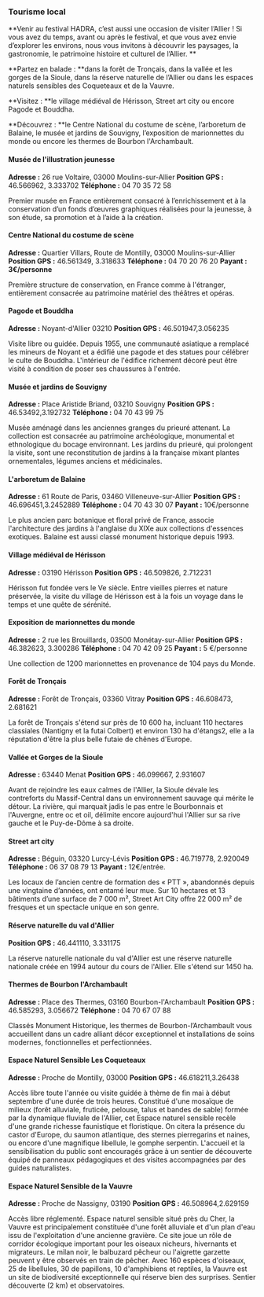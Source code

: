 ### Tourisme local

**Venir au festival HADRA, c’est aussi une occasion de visiter l’Allier ! Si vous avez du temps, avant ou après le festival, et que vous avez envie d’explorer les environs, nous vous invitons à découvrir les paysages, la gastronomie, le patrimoine histoire et culturel de l’Allier. **

**Partez en balade : **dans la forêt de Tronçais, dans la vallée et les gorges de la Sioule, dans la réserve naturelle de l’Allier ou dans les espaces naturels sensibles des Coqueteaux et de la Vauvre.

**Visitez : **le village médiéval de Hérisson, Street art city ou encore Pagode et Bouddha.

**Découvrez : **le Centre National du costume de scène, l’arboretum de Balaine, le musée et jardins de Souvigny, l’exposition de marionnettes du monde ou encore les thermes de Bourbon l'Archambault.

#### Musée de l'illustration jeunesse

**Adresse :** 26 rue Voltaire, 03000 Moulins-sur-Allier
**Position GPS :** 46.566962, 3.333702
**Téléphone :** 04 70 35 72 58 

Premier musée en France entièrement consacré à l’enrichissement et à la conservation d’un fonds d’œuvres graphiques réalisées pour la jeunesse, à son étude, sa promotion et à l’aide à la création.

#### Centre National du costume de scène

**Adresse :** Quartier Villars, Route de Montilly, 03000 Moulins-sur-Allier
**Position GPS :** 46.561349, 3.318633
**Téléphone :** 04 70 20 76 20
**Payant : 3€/personne**

Première structure de conservation, en France comme à l'étranger, entièrement consacrée au patrimoine matériel des théâtres et opéras. 

#### Pagode et Bouddha

**Adresse :** Noyant-d'Allier 03210
**Position GPS :** 46.501947,3.056235

Visite libre ou guidée. Depuis 1955, une communauté asiatique a remplacé les mineurs de Noyant et a édifié une pagode et des statues pour célébrer le culte de Bouddha. L'intérieur de l'édifice richement décoré peut être visité à condition de poser ses chaussures à l'entrée. 

#### Musée et jardins de Souvigny

**Adresse :** Place Aristide Briand, 03210 Souvigny 
**Position GPS :** 46.53492,3.192732
**Téléphone :**  04 70 43 99 75 

Musée aménagé dans les anciennes granges du prieuré attenant. La collection est consacrée au patrimoine archéologique, monumental et ethnologique du bocage environnant. Les jardins du prieuré, qui prolongent la visite, sont une reconstitution de jardins à la française mixant plantes ornementales, légumes anciens et médicinales. 

#### L'arboretum de Balaine

**Adresse :** 61 Route de Paris, 03460 Villeneuve-sur-Allier 
**Position GPS :** 46.696451,3.2452889
**Téléphone :**  04 70 43 30 07 
**Payant :** 10€/personne 

Le plus ancien parc botanique et floral privé de France, associe l'architecture des jardins à l'anglaise du XIXe aux collections d'essences exotiques. Balaine est aussi classé monument historique depuis 1993.

#### Village médiéval de Hérisson

**Adresse :** 03190 Hérisson 
**Position GPS :** 46.509826, 2.712231

Hérisson fut fondée vers le Ve siècle. Entre vieilles pierres et nature préservée, la visite du village de Hérisson est à la fois un voyage dans le temps et une quête de sérénité.

#### Exposition de marionnettes du monde

**Adresse :** 2 rue les Brouillards, 03500 Monétay-sur-Allier 
**Position GPS :** 46.382623, 3.300286
**Téléphone :** 04 70 42 09 25
**Payant :** 5 €/personne

Une collection de 1200 marionnettes en provenance de 104 pays du Monde. 

#### Forêt de Tronçais

**Adresse :** Forêt de Tronçais, 03360 Vitray
**Position GPS :** 46.608473, 2.681621

La forêt de Tronçais s'étend sur près de 10 600 ha, incluant 110 hectares classiales (Nantigny et la futai Colbert) et environ 130 ha d'étangs2, elle a la réputation d'être la plus belle futaie de chênes d'Europe. 

#### Vallée et Gorges de la Sioule

**Adresse :** 63440 Menat 
**Position GPS :** 46.099667, 2.931607

Avant de rejoindre les eaux calmes de l'Allier, la Sioule dévale les contreforts du Massif-Central dans un environnement sauvage qui mérite le détour. La rivière, qui marquait jadis le pas entre le Bourbonnais et l'Auvergne, entre oc et oil, délimite encore aujourd'hui l'Allier sur sa rive gauche et le Puy-de-Dôme à sa droite. 

#### Street art city

**Adresse :** Béguin, 03320 Lurcy-Lévis 
**Position GPS :** 46.719778, 2.920049
**Téléphone :** 06 37 08 79 13 
**Payant :** 12€/entrée. 

Les locaux de l’ancien centre de formation des « PTT », abandonnés depuis une vingtaine d’années, ont entamé leur mue. Sur 10 hectares et 13 bâtiments d’une surface de 7 000 m², Street Art City offre 22 000 m² de fresques et un spectacle unique en son genre.

#### Réserve naturelle du val d'Allier

**Position GPS :** 46.441110, 3.331175

La réserve naturelle nationale du val d'Allier est une réserve naturelle nationale créée en 1994 autour du cours de l'Allier. Elle s'étend sur 1450 ha.

#### Thermes de Bourbon l'Archambault

**Adresse :** Place des Thermes, 03160 Bourbon-l'Archambault 
**Position GPS :** 46.585293, 3.056672
**Téléphone :**  04 70 67 07 88

Classés Monument Historique, les thermes de Bourbon-l’Archambault vous accueillent dans un cadre alliant décor exceptionnel et installations de soins modernes, fonctionnelles et perfectionnées.

#### Espace Naturel Sensible Les Coqueteaux

**Adresse :** Proche de Montilly, 03000
**Position GPS :** 46.618211,3.26438

Accès libre toute l'année ou visite guidée à thème de fin mai à début septembre d'une durée de trois heures. Constitué d'une mosaïque de milieux (forêt alluviale, fruticée, pelouse, talus et bandes de sable) formée par la dynamique fluviale de l'Allier, cet Espace naturel sensible recèle d'une grande richesse faunistique et floristique. On citera la présence du castor d'Europe, du saumon atlantique, des sternes pierregarins et naines, ou encore d'une magnifique libellule, le gomphe serpentin. L'accueil et la sensibilisation du public sont encouragés grâce à un sentier de découverte équipé de panneaux pédagogiques et des visites accompagnées par des guides naturalistes. 

#### Espace Naturel Sensible de la Vauvre

**Adresse :** Proche de Nassigny, 03190
**Position GPS :** 46.508964,2.629159

Accès libre réglementé. Espace naturel sensible situé près du Cher, la Vauvre est principalement constituée d'une forêt alluviale et d'un plan d'eau issu de l'exploitation d'une ancienne gravière. Ce site joue un rôle de corridor écologique important pour les oiseaux nicheurs, hivernants et migrateurs. Le milan noir, le balbuzard pêcheur ou l'aigrette garzette peuvent y être observés en train de pêcher. Avec 160 espèces d'oiseaux, 25 de libellules, 30 de papillons, 10 d'amphibiens et reptiles, la Vauvre est un site de biodiversité exceptionnelle qui réserve bien des surprises. Sentier découverte (2 km) et observatoires.

